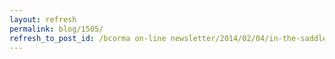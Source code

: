 ```yaml
---
layout: refresh
permalink: blog/1505/
refresh_to_post_id: /bcorma on-line newsletter/2014/02/04/in-the-saddle-the-school-of-dirt
---
```

